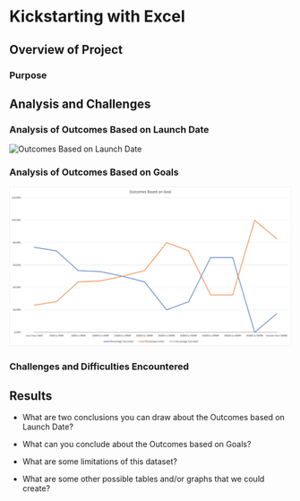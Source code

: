 # Kickstarting with Excel

## Overview of Project

### Purpose

## Analysis and Challenges

### Analysis of Outcomes Based on Launch Date
![Outcomes Based on Launch Date](resources/OutcomesBasedonLaunchDate.png)

### Analysis of Outcomes Based on Goals
![Outcomes Based on Launch Date](resources/Outcomes_vs_Goals.png)

### Challenges and Difficulties Encountered

## Results

- What are two conclusions you can draw about the Outcomes based on Launch Date?

- What can you conclude about the Outcomes based on Goals?

- What are some limitations of this dataset?

- What are some other possible tables and/or graphs that we could create?
